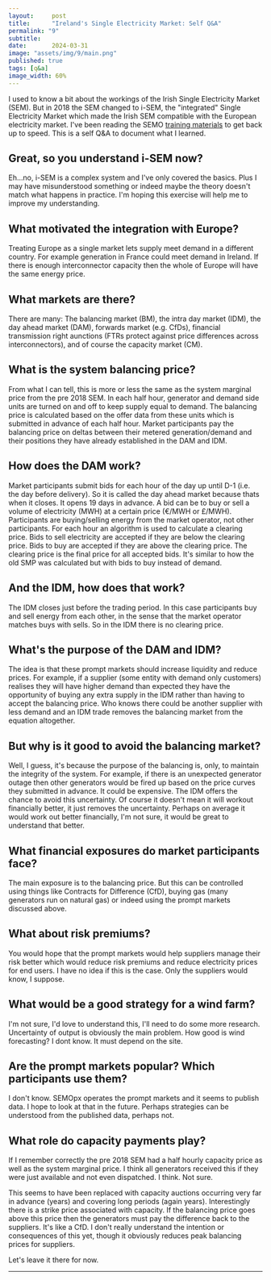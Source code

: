 ```yaml
---
layout:     post
title:      "Ireland's Single Electricity Market: Self Q&A"
permalink: "9"
subtitle:   
date:       2024-03-31
image: "assets/img/9/main.png"
published: true
tags: [q&a]
image_width: 60%
---
```


I used to know a bit about the workings of the  Irish Single Electricity Market (SEM). But in 2018 the SEM changed to i-SEM, the "integrated" Single Electricity Market which made the Irish SEM compatible with the European electricity market. I've been reading the SEMO [training materials](https://www.sem-o.com/training/modules/) to get back up to speed. This is a self Q&A to document what I learned. 

## Great, so you understand i-SEM now?
Eh...no, i-SEM is a complex system and I've only covered the basics. Plus I may have misunderstood something or indeed maybe the theory doesn't match what happens in practice. I'm hoping this exercise will help me to improve my understanding. 

## What motivated the integration with Europe?
Treating Europe as a single market lets supply meet demand in a different country. For example generation in France could meet demand in Ireland.  If there is enough interconnector capacity then the whole of Europe will have the same energy price. 
    
## What markets are there?
There are many: The balancing market (BM), the intra day market (IDM), the day ahead market (DAM), forwards market (e.g. CfDs), financial transmission right aunctions (FTRs protect against price differences across interconnectors), and of course the capacity market (CM).

## What is the system balancing price?
From what I can tell, this is more or less the same as the system marginal price from the pre 2018 SEM. In each half hour, generator and demand side units are turned on and off to keep supply equal to demand. The balancing price is calculated based on the offer data from these units which is submitted in advance of each half hour. Market participants pay the balancing price on deltas between their metered generation/demand and their positions they have already established in the DAM and IDM. 

## How does the DAM work?
Market participants submit bids for each hour of the day up until D-1 (i.e. the day before delivery). So it is called the day ahead market because thats when it closes. It opens 19 days in advance. A bid can be to buy or sell a volume of electricity (MWH) at a certain price (€/MWH or £/MWH). Participants are buying/selling energy from the market operator, not other participants. For each hour an algorithm is used to calculate a clearing price. Bids to sell electricity are accepted if they are below the clearing price. Bids to buy are accepted if they are above the clearing price. The clearing price is the final price for all accepted bids. It's similar to how the old SMP was calculated but with bids to buy instead of demand.

## And the IDM, how does that work?
The IDM closes just before the trading period. In this case participants buy and sell energy from each other, in the sense that the market operator matches buys with sells. So in the IDM there is no clearing price.

## What's the purpose of the DAM and IDM? 
The idea is that these prompt markets should increase liquidity and reduce prices. For example, if a supplier (some entity with demand only customers) realises they will have higher demand than expected they have the opportunity of buying any extra supply in the IDM rather than having to accept the balancing price. Who knows there could be another supplier with less demand and an IDM trade removes the balancing market from the equation altogether. 

## But why is it good to avoid the balancing market?
Well, I guess, it's because the purpose of the balancing is, only, to maintain the integrity of the system. For example, if there is an unexpected generator outage then other generators would be fired up based on the price curves they submitted in advance. It could be expensive. The IDM offers the chance to avoid this uncertainty. Of course it doesn't mean it will workout financially better, it just removes the uncertainty. Perhaps on average it would work out better financially, I'm not sure, it would be great to understand that better.

## What financial exposures do market participants face?
The main exposure is to the balancing price. But this can be controlled using things like Contracts for Difference (CfD), buying gas (many generators run on natural gas) or indeed using the prompt markets discussed above.

## What about risk premiums? 
You would hope that the prompt markets would help suppliers manage their risk better which would reduce risk premiums and reduce electricity prices for end users. I have no idea if this is the case. Only the suppliers would know, I suppose.

## What would be a good strategy for a wind farm?
I'm not sure, I'd love to understand this, I'll need to do some more research. Uncertainty of output is obviously the main problem. How good is wind forecasting? I dont know. It must depend on the site. 

## Are the prompt markets popular? Which participants use them? 
I don't know. SEMOpx operates the prompt markets and it seems to publish data. I hope to look at that in the future. Perhaps strategies can be understood from the published data, perhaps not.

## What role do capacity payments play?
If I remember correctly the pre 2018 SEM had a half hourly capacity price as well as the system marginal price. I think all generators received this if they were just available and not even dispatched. I think. Not sure.

This seems to have been replaced with capacity auctions occurring very far in advance (years) and covering long periods (again years). Interestingly there is a strike price associated with capacity. If the balancing price goes above this price then the generators must pay the difference back to the suppliers. It's like a CfD. I don't really understand the intention or consequences of this yet, though it obviously reduces peak balancing prices for suppliers. 

Let's leave it there for now.

 
_____

